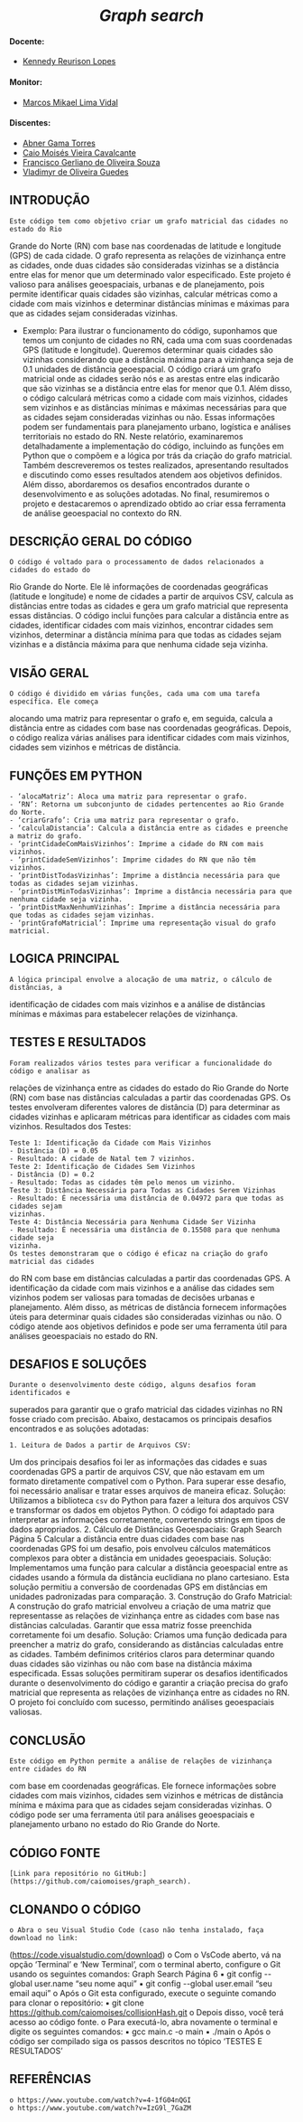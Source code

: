 <h1 align="center"><b><i>Graph search</i></b></h1>

<!-- <p align ="center">
    <img src="collisionhash.png" style= "width: 60%; height: auto;" align="right" />
</p> -->

#### Docente:
- [Kennedy Reurison Lopes](https://github.com/kennedyufersa)

#### Monitor:
- [Marcos Mikael Lima Vidal](https://github.com/Bazchh)

#### Discentes:
- [Abner Gama Torres](https://github.com/bnerTT)
- [Caio Moisés Vieira Cavalcante](https://github.com/caiomoises)
- [Francisco Gerliano de Oliveira Souza](https://github.com/sgerliano)
- [Vladimyr de Oliveira Guedes](https://github.com/vladguedes)

## INTRODUÇÃO

    Este código tem como objetivo criar um grafo matricial das cidades no estado do Rio
Grande do Norte (RN) com base nas coordenadas de latitude e longitude (GPS) de cada cidade.
O grafo representa as relações de vizinhança entre as cidades, onde duas cidades são
consideradas vizinhas se a distância entre elas for menor que um determinado valor
especificado. Este projeto é valioso para análises geoespaciais, urbanas e de planejamento, pois
permite identificar quais cidades são vizinhas, calcular métricas como a cidade com mais
vizinhos e determinar distâncias mínimas e máximas para que as cidades sejam consideradas
vizinhas.

- Exemplo:
    Para ilustrar o funcionamento do código, suponhamos que temos um conjunto de
cidades no RN, cada uma com suas coordenadas GPS (latitude e longitude). Queremos
determinar quais cidades são vizinhas considerando que a distância máxima para a vizinhança
seja de 0.1 unidades de distância geoespacial. O código criará um grafo matricial onde as
cidades serão nós e as arestas entre elas indicarão que são vizinhas se a distância entre elas for
menor que 0.1. Além disso, o código calculará métricas como a cidade com mais vizinhos,
cidades sem vizinhos e as distâncias mínimas e máximas necessárias para que as cidades sejam
consideradas vizinhas ou não. Essas informações podem ser fundamentais para planejamento
urbano, logística e análises territoriais no estado do RN.
    Neste relatório, examinaremos detalhadamente a implementação do código, incluindo
as funções em Python que o compõem e a lógica por trás da criação do grafo matricial. Também
descreveremos os testes realizados, apresentando resultados e discutindo como esses resultados
atendem aos objetivos definidos. Além disso, abordaremos os desafios encontrados durante o
desenvolvimento e as soluções adotadas. No final, resumiremos o projeto e destacaremos o
aprendizado obtido ao criar essa ferramenta de análise geoespacial no contexto do RN.

## DESCRIÇÃO GERAL DO CÓDIGO
    O código é voltado para o processamento de dados relacionados a cidades do estado do
Rio Grande do Norte. Ele lê informações de coordenadas geográficas (latitude e longitude) e
nome de cidades a partir de arquivos CSV, calcula as distâncias entre todas as cidades e gera
um grafo matricial que representa essas distâncias.
    O código inclui funções para calcular a distância entre as cidades, identificar cidades
com mais vizinhos, encontrar cidades sem vizinhos, determinar a distância mínima para que
todas as cidades sejam vizinhas e a distância máxima para que nenhuma cidade seja vizinha.

## VISÃO GERAL
    O código é dividido em várias funções, cada uma com uma tarefa específica. Ele começa
alocando uma matriz para representar o grafo e, em seguida, calcula a distância entre as cidades
com base nas coordenadas geográficas. Depois, o código realiza várias análises para identificar
cidades com mais vizinhos, cidades sem vizinhos e métricas de distância.

## FUNÇÕES EM PYTHON
    - ‘alocaMatriz’: Aloca uma matriz para representar o grafo.
    - ‘RN’: Retorna um subconjunto de cidades pertencentes ao Rio Grande do Norte.
    - ‘criarGrafo’: Cria uma matriz para representar o grafo.
    - ‘calculaDistancia’: Calcula a distância entre as cidades e preenche a matriz do grafo.
    - ‘printCidadeComMaisVizinhos’: Imprime a cidade do RN com mais vizinhos.
    - ‘printCidadeSemVizinhos’: Imprime cidades do RN que não têm vizinhos.
    - ‘printDistTodasVizinhas’: Imprime a distância necessária para que todas as cidades sejam vizinhas.
    - ‘printDistMinTodasVizinhas’: Imprime a distância necessária para que nenhuma cidade seja vizinha.
    - ‘printDistMaxNenhumVizinhas’: Imprime a distância necessária para que todas as cidades sejam vizinhas.
    - ‘printGrafoMatricial’: Imprime uma representação visual do grafo matricial.

## LOGICA PRINCIPAL
    A lógica principal envolve a alocação de uma matriz, o cálculo de distâncias, a
identificação de cidades com mais vizinhos e a análise de distâncias mínimas e máximas para
estabelecer relações de vizinhança.

## TESTES E RESULTADOS
    Foram realizados vários testes para verificar a funcionalidade do código e analisar as
relações de vizinhança entre as cidades do estado do Rio Grande do Norte (RN) com base nas
distâncias calculadas a partir das coordenadas GPS. Os testes envolveram diferentes valores de
distância (D) para determinar as cidades vizinhas e aplicaram métricas para identificar as
cidades com mais vizinhos.
    Resultados dos Testes:

    Teste 1: Identificação da Cidade com Mais Vizinhos
    - Distância (D) = 0.05
    - Resultado: A cidade de Natal tem 7 vizinhos.
    Teste 2: Identificação de Cidades Sem Vizinhos
    - Distância (D) = 0.2
    - Resultado: Todas as cidades têm pelo menos um vizinho.
    Teste 3: Distância Necessária para Todas as Cidades Serem Vizinhas
    - Resultado: É necessária uma distância de 0.04972 para que todas as cidades sejam
    vizinhas.
    Teste 4: Distância Necessária para Nenhuma Cidade Ser Vizinha
    - Resultado: É necessária uma distância de 0.15508 para que nenhuma cidade seja
    vizinha.
    Os testes demonstraram que o código é eficaz na criação do grafo matricial das cidades
do RN com base em distâncias calculadas a partir das coordenadas GPS. A identificação da
cidade com mais vizinhos e a análise das cidades sem vizinhos podem ser valiosas para tomadas
de decisões urbanas e planejamento. Além disso, as métricas de distância fornecem informações
úteis para determinar quais cidades são consideradas vizinhas ou não. O código atende aos
objetivos definidos e pode ser uma ferramenta útil para análises geoespaciais no estado do RN.

## DESAFIOS E SOLUÇÕES
    Durante o desenvolvimento deste código, alguns desafios foram identificados e
superados para garantir que o grafo matricial das cidades vizinhas no RN fosse criado com
precisão. Abaixo, destacamos os principais desafios encontrados e as soluções adotadas:

    1. Leitura de Dados a partir de Arquivos CSV:
 Um dos principais desafios foi ler as informações das cidades e suas coordenadas GPS
a partir de arquivos CSV, que não estavam em um formato diretamente compatível com o
Python. Para superar esse desafio, foi necessário analisar e tratar esses arquivos de maneira
eficaz.
     Solução: Utilizamos a biblioteca `csv` do Python para fazer a leitura dos arquivos
CSV e transformar os dados em objetos Python. O código foi adaptado para interpretar as
informações corretamente, convertendo strings em tipos de dados apropriados.
    2. Cálculo de Distâncias Geoespaciais:
Graph Search Página 5
     Calcular a distância entre duas cidades com base nas coordenadas GPS foi um desafio,
pois envolveu cálculos matemáticos complexos para obter a distância em unidades
geoespaciais.
     Solução: Implementamos uma função para calcular a distância geoespacial entre as
cidades usando a fórmula da distância euclidiana no plano cartesiano. Esta solução permitiu a
conversão de coordenadas GPS em distâncias em unidades padronizadas para comparação.
    3. Construção do Grafo Matricial:
     A construção do grafo matricial envolveu a criação de uma matriz que representasse
as relações de vizinhança entre as cidades com base nas distâncias calculadas. Garantir que essa
matriz fosse preenchida corretamente foi um desafio.
     Solução: Criamos uma função dedicada para preencher a matriz do grafo,
considerando as distâncias calculadas entre as cidades. Também definimos critérios claros para
determinar quando duas cidades são vizinhas ou não com base na distância máxima
especificada.
    Essas soluções permitiram superar os desafios identificados durante o desenvolvimento
do código e garantir a criação precisa do grafo matricial que representa as relações de
vizinhança entre as cidades no RN. O projeto foi concluído com sucesso, permitindo análises
geoespaciais valiosas.

## CONCLUSÃO
    Este código em Python permite a análise de relações de vizinhança entre cidades do RN
com base em coordenadas geográficas. Ele fornece informações sobre cidades com mais
vizinhos, cidades sem vizinhos e métricas de distância mínima e máxima para que as cidades
sejam consideradas vizinhas. O código pode ser uma ferramenta útil para análises geoespaciais
e planejamento urbano no estado do Rio Grande do Norte.

## CÓDIGO FONTE
    [Link para repositório no GitHub:](https://github.com/caiomoises/graph_search).

## CLONANDO O CÓDIGO
    o Abra o seu Visual Studio Code (caso não tenha instalado, faça download no link:
(https://code.visualstudio.com/download)
    o Com o VsCode aberto, vá na opção ‘Terminal’ e ‘New Terminal’, com o
terminal aberto, configure o Git usando os seguintes comandos:
Graph Search Página 6
      ▪ git config --global user.name “seu nome aqui”
      ▪ git config --global user.email “seu email aqui”
    o Após o Git esta configurado, execute o seguinte comando para clonar o
repositório:
      ▪ git clone https://github.com/caiomoises/collisionHash.git
    o Depois disso, você terá acesso ao código fonte.
    o Para executá-lo, abra novamente o terminal e digite os seguintes comandos:
      ▪ gcc main.c -o main
      ▪ ./main
    o Após o código ser compilado siga os passos descritos no tópico ‘TESTES E RESULTADOS’

## REFERÊNCIAS
    o https://www.youtube.com/watch?v=4-1fG04nQGI
    o https://www.youtube.com/watch?v=IzG9l_7GaZM 
